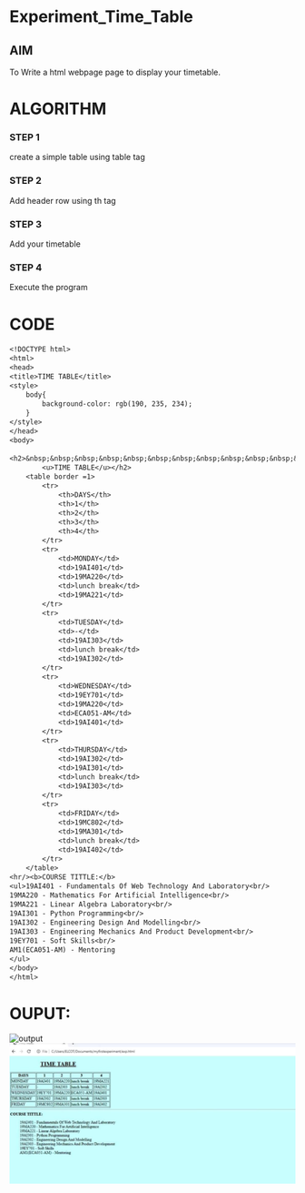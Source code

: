 # Experiment_Time_Table

## AIM
To Write a html webpage page to display your timetable.

# ALGORITHM
### STEP 1
create a simple table using table tag
### STEP 2
Add header row using th tag
### STEP 3
Add your timetable
### STEP 4
Execute the program

# CODE
```
<!DOCTYPE html>
<html>
<head>
<title>TIME TABLE</title>
<style>
    body{
        background-color: rgb(190, 235, 234);
    }
</style>
</head>
<body>
    <h2>&nbsp;&nbsp;&nbsp;&nbsp;&nbsp;&nbsp;&nbsp;&nbsp;&nbsp;&nbsp;&nbsp;&nbsp;&nbsp;&nbsp;&nbsp;&nbsp;&nbsp;&nbsp;&nbsp;&nbsp;
        <u>TIME TABLE</u></h2>
    <table border =1>
        <tr>
            <th>DAYS</th>
            <th>1</th>
            <th>2</th>
            <th>3</th>
            <th>4</th>
        </tr>
        <tr>
            <td>MONDAY</td>
            <td>19AI401</td>
            <td>19MA220</td>
            <td>lunch break</td>
            <td>19MA221</td>
        </tr>
        <tr>
            <td>TUESDAY</td>
            <td>-</td>
            <td>19AI303</td>
            <td>lunch break</td>
            <td>19AI302</td>
        </tr>
        <tr>
            <td>WEDNESDAY</td>
            <td>19EY701</td>
            <td>19MA220</td>
            <td>ECA051-AM</td>
            <td>19AI401</td>
        </tr>
        <tr>
            <td>THURSDAY</td>
            <td>19AI302</td>
            <td>19AI301</td>
            <td>lunch break</td>
            <td>19AI303</td>
        </tr>
        <tr>
            <td>FRIDAY</td>
            <td>19MC802</td>
            <td>19MA301</td>
            <td>lunch break</td>
            <td>19AI402</td>
        </tr>
    </table>
<hr/><b>COURSE TITTLE:</b>
<ul>19AI401 - Fundamentals Of Web Technology And Laboratory<br/>
19MA220 - Mathematics For Artificial Intelligence<br/>
19MA221 - Linear Algebra Laboratory<br/>
19AI301 - Python Programming<br/>
19AI302 - Engineering Design And Modelling<br/>
19AI303 - Engineering Mechanics And Product Development<br/>
19EY701 - Soft Skills<br/>
AM1(ECA051-AM) - Mentoring
</ul>
</body>
</html>
```


# OUPUT:
![output](./logo.png)
![output](./45.png)
